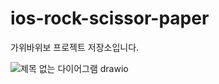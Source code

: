 # ios-rock-scissor-paper
가위바위보 프로젝트 저장소입니다. 

![제목 없는 다이어그램 drawio](https://user-images.githubusercontent.com/105549066/184822580-023a4abb-da88-47dc-9d10-a3f0ed36d2e8.png)
